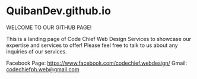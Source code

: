 # QuibanDev.github.io

WELCOME TO OUR GITHUB PAGE! 

This is a landing page of Code Chief Web Design Services to showcase our expertise and services to offer!
Please feel free to talk to us about any inquiries of our services.

Facebook Page: https://www.facebook.com/codechief.webdesign/
Gmail: codechiefph.web@gmail.com

